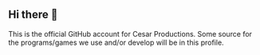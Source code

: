 ## Hi there 👋

This is the official GitHub account for Cesar Productions. Some source for the programs/games we use and/or develop will be in this profile.
